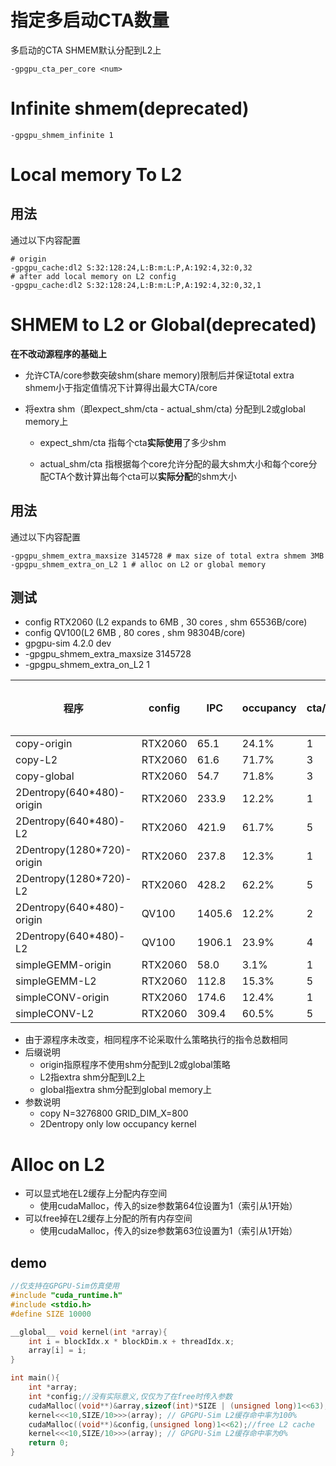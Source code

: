 # 指定多启动CTA数量
多启动的CTA SHMEM默认分配到L2上
```
-gpgpu_cta_per_core <num>
```

# Infinite shmem(deprecated)
```
-gpgpu_shmem_infinite 1
```
# Local memory To L2
## 用法
通过以下内容配置
```
# origin
-gpgpu_cache:dl2 S:32:128:24,L:B:m:L:P,A:192:4,32:0,32
# after add local memory on L2 config
-gpgpu_cache:dl2 S:32:128:24,L:B:m:L:P,A:192:4,32:0,32,1
```

# SHMEM to L2 or Global(deprecated)

**在不改动源程序的基础上**

- 允许CTA/core参数突破shm(share memory)限制后并保证total extra shmem小于指定值情况下计算得出最大CTA/core

- 将extra shm（即expect_shm/cta - actual_shm/cta) 分配到L2或global memory上

  - expect_shm/cta 指每个cta**实际使用**了多少shm

  - actual_shm/cta 指根据每个core允许分配的最大shm大小和每个core分配CTA个数计算出每个cta可以**实际分配**的shm大小

## 用法

通过以下内容配置

```
-gpgpu_shmem_extra_maxsize 3145728 # max size of total extra shmem 3MB
-gpgpu_shmem_extra_on_L2 1 # alloc on L2 or global memory
```

## 测试

- config RTX2060 (L2 expands to 6MB , 30 cores , shm 65536B/core)   
- config QV100(L2 6MB , 80 cores , shm 98304B/core)
- gpgpu-sim 4.2.0 dev
- -gpgpu_shmem_extra_maxsize 3145728
- -gpgpu_shmem_extra_on_L2 1

| 程序                       | config  | IPC    | occupancy | cta/core | expect shm(per block) | actual shm(per block) | extra shm (per block) | extra shm (total) | L2 accesses | L2 misses |
| -------------------------- | ------- | ------ | --------- | -------- | --------------------- | --------------------- | --------------------- | ----------------- | ----------- | --------- |
| copy-origin                | RTX2060 | 65.1   | 24.1%     | 1        | 49152B                | 49152B                | 0                     | 0                 | 3276800     | 3276416   |
| copy-L2                    | RTX2060 | 61.6   | 71.7%     | 3        | 49152B                | 21845B                | 27307B                | 2.34MB            | 3955200     | 3282560   |
| copy-global                | RTX2060 | 54.7   | 71.8%     | 3        | 49152B                | 21845B                | 27307B                | 2.34MB            | 3955200     | 3955200   |
| 2Dentropy(640*480)-origin  | RTX2060 | 233.9  | 12.2%     | 1        | 32872B                | 32872B                | 0                     | 0                 | 105418      | 38400     |
| 2Dentropy(640*480)-L2      | RTX2060 | 421.9  | 61.7%     | 5        | 32872B                | 13107B                | 19765B                | 2.83MB            | 4491141     | 38400     |
| 2Dentropy(1280*720)-origin | RTX2060 | 237.8  | 12.3%     | 1        | 32872B                | 32872B                | 0                     | 0                 | 265690      | 115200    |
| 2Dentropy(1280*720)-L2     | RTX2060 | 428.2  | 62.2%     | 5        | 32872B                | 13107B                | 19765B                | 2.83MB            | 13441595    | 123988    |
| 2Dentropy(640*480)-origin  | QV100   | 1405.6 | 12.2%     | 2        | 32872B                | 32872B                | 0                     | 0                 | 104358      | 38400     |
| 2Dentropy(640*480)-L2      | QV100   | 1906.1 | 23.9%     | 4        | 32872B                | 24576B                | 8296B                 | 2.53MB            | 1129438     | 38400     |
| simpleGEMM-origin          | RTX2060 | 58.0   | 3.1%      | 1        | 33024B                | 33024B                | 0                     | 0                 | 1097668     | 65536     |
| simpleGEMM-L2              | RTX2060 | 112.8  | 15.3%     | 5        | 33024B                | 13107B                | 19917B                | 2.85MB            | 5631910     | 65536     |
| simpleCONV-origin          | RTX2060 | 174.6  | 12.4%     | 1        | 33800B                | 33800B                | 0                     | 0                 | 1312032     | 9216      |
| simpleCONV-L2              | RTX2060 | 309.4  | 60.5%     | 5        | 33800B                | 13107B                | 20693B                | 2.96MB            | 1437809     | 10466     |

- 由于源程序未改变，相同程序不论采取什么策略执行的指令总数相同
- 后缀说明
  - origin指原程序不使用shm分配到L2或global策略
  - L2指extra shm分配到L2上
  - global指extra shm分配到global memory上
- 参数说明
  - copy N=3276800 GRID_DIM_X=800 
  - 2Dentropy only low occupancy kernel

# Alloc on L2

- 可以显式地在L2缓存上分配内存空间
  - 使用cudaMalloc，传入的size参数第64位设置为1（索引从1开始）
- 可以free掉在L2缓存上分配的所有内存空间
  - 使用cudaMalloc，传入的size参数第63位设置为1（索引从1开始）

## demo

```c++
//仅支持在GPGPU-Sim仿真使用
#include "cuda_runtime.h"
#include <stdio.h>
#define SIZE 10000

__global__ void kernel(int *array){
    int i = blockIdx.x * blockDim.x + threadIdx.x;
    array[i] = i;
}

int main(){
    int *array;
    int *config;//没有实际意义,仅仅为了在free时传入参数
    cudaMalloc((void**)&array,sizeof(int)*SIZE | (unsigned long)1<<63);//alloc at L2 cache
    kernel<<<10,SIZE/10>>>(array); // GPGPU-Sim L2缓存命中率为100%
    cudaMalloc((void**)&config,(unsigned long)1<<62);//free L2 cache
    kernel<<<10,SIZE/10>>>(array); // GPGPU-Sim L2缓存命中率为0%
    return 0;
}
```
